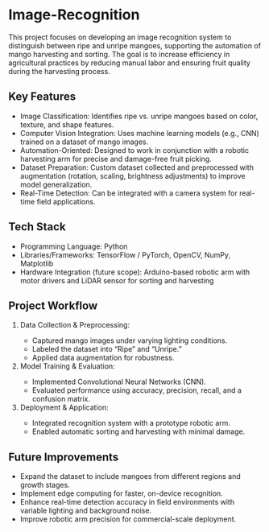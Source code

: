 # Image-Recognition
This project focuses on developing an image recognition system to distinguish between ripe and unripe mangoes, supporting the automation of mango harvesting and sorting. The goal is to increase efficiency in agricultural practices by reducing manual labor and ensuring fruit quality during the harvesting process.

<b><h2>Key Features</h2></b>
<ul>
  <li>Image Classification: Identifies ripe vs. unripe mangoes based on color, texture, and shape features.</li>
  <li>Computer Vision Integration: Uses machine learning models (e.g., CNN) trained on a dataset of mango images.</li>
  <li>Automation-Oriented: Designed to work in conjunction with a robotic harvesting arm for precise and damage-free fruit picking.</li>
  <li>Dataset Preparation: Custom dataset collected and preprocessed with augmentation (rotation, scaling, brightness adjustments) to improve model generalization.   </li>
  <li>Real-Time Detection: Can be integrated with a camera system for real-time field applications.</li>
</ul>

<b><h2>Tech Stack</h2></b>
<ul>
  <li>Programming Language: Python</li>
  <li>Libraries/Frameworks: TensorFlow / PyTorch, OpenCV, NumPy, Matplotlib</li>
  <li>Hardware Integration (future scope): Arduino-based robotic arm with motor drivers and LiDAR sensor for sorting and harvesting</li>
</ul>

<h2>Project Workflow</h2>
<ol>
  <li>Data Collection & Preprocessing:</li>
  <ul>
    <li>Captured mango images under varying lighting conditions.</li>
    <li>Labeled the dataset into “Ripe” and “Unripe.”</li>
    <li>Applied data augmentation for robustness.</li>
  </ul>
  <li>Model Training & Evaluation:</li>
  <ul>
    <li>Implemented Convolutional Neural Networks (CNN).</li>
    <li>Evaluated performance using accuracy, precision, recall, and a confusion matrix.</li>
  </ul>
  <li>Deployment & Application:</li>
  <ul>
    <li>Integrated recognition system with a prototype robotic arm.</li>
    <li>Enabled automatic sorting and harvesting with minimal damage.</li>  
  </ul>
</ol>

<b><h2>Future Improvements</h2></b>
<ul>
  <li>Expand the dataset to include mangoes from different regions and growth stages.</li>
  <li>Implement edge computing for faster, on-device recognition.</li>
  <li>Enhance real-time detection accuracy in field environments with variable lighting and background noise.</li>
  <li>Improve robotic arm precision for commercial-scale deployment.</li>
</ul>
